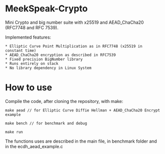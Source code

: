 # MeekSpeak-Crypto
Mini Crypto and big number suite with x25519 and AEAD_ChaCha20 (RFC7748 and RFC 7539).

Implemented features:

    * Elliptic Curve Point Multiplication as in RFC7748 (x25519 in constant time)
    * AEAD_ChaCha20 encryption as described in RFC7539
    * Fixed precision BigNumber library
    * Runs entirely on stack
    * No library dependency in Linux System

# How to use

Compile the code, after cloning the repository, with make:

```
make aead // for Elliptic Curve Diffie Hellman + AEAD_ChaCha20 Encrypt example

make bench // for benchmark and debug

make run
```

The functions uses are described in the main file, in benchmark folder and in the ecdh_aead_example.c
